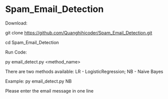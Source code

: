 # Spam_Email_Detection

Download:

git clone https://github.com/Quanghihicoder/Spam_Email_Detection.git

cd Spam_Email_Detection

Run Code:

py email_detect.py <method_name>

There are two methods available: LR - LogisticRegression; NB - Naive Bayes

Example: py email_detect.py NB

Please enter the email message in one line 
